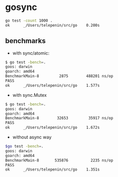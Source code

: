 # gosync

```sh
go test -count 1000 .
ok  	_/Users/telepenin/src/go	0.200s
```

## benchmarks

- with sync/atomic:

```sh
$ go test -bench=.
goos: darwin
goarch: amd64
BenchmarkMain-8   	    2875	    488201 ns/op
PASS
ok  	_/Users/telepenin/src/go	1.577s
```

- with sync.Mutex

```sh
$ go test -bench=.
goos: darwin
goarch: amd64
BenchmarkMain-8   	   32653	     35917 ns/op
PASS
ok  	_/Users/telepenin/src/go	1.672s
```

- without async way

```sh
$go test -bench=.
goos: darwin
goarch: amd64
BenchmarkMain-8   	  535876	      2235 ns/op
PASS
ok  	_/Users/telepenin/src/go	1.351s
```
